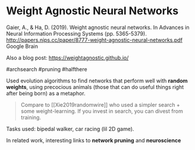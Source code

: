 # Weight Agnostic Neural Networks

Gaier, A., & Ha, D. (2019). Weight agnostic neural networks. In Advances in Neural Information Processing Systems (pp. 5365-5379).
http://papers.nips.cc/paper/8777-weight-agnostic-neural-networks.pdf
Google Brain

Also a blog post:
https://weightagnostic.github.io/

#archsearch #pruning #halfthere

Used evolution algorithms to find networks that perform well with **random weights**, using precocious animals (those that can do useful things right after being born) as a metaphor.

> Compare to [[Xie2019randomwire]] who used a simpler search + some weight-learning. If you invest in search, you can divest from training.

Tasks used: bipedal walker, car racing (lil 2D game).

In related work, interesting links to **network pruning** and **neuroscience**
